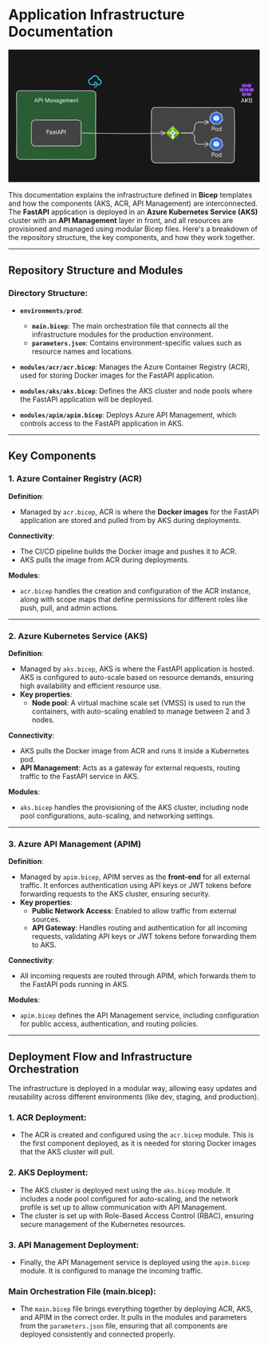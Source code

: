 # Application Infrastructure Documentation

![Infraestructure](./images/infraestructure.png)

This documentation explains the infrastructure defined in **Bicep** templates and how the components (AKS, ACR, API Management) are interconnected. The **FastAPI** application is deployed in an **Azure Kubernetes Service (AKS)** cluster with an **API Management** layer in front, and all resources are provisioned and managed using modular Bicep files. Here's a breakdown of the repository structure, the key components, and how they work together.

---

## Repository Structure and Modules

### Directory Structure:
- **`environments/prod`**: 
  - **`main.bicep`**: The main orchestration file that connects all the infrastructure modules for the production environment.
  - **`parameters.json`**: Contains environment-specific values such as resource names and locations.
  
- **`modules/acr/acr.bicep`**: Manages the Azure Container Registry (ACR), used for storing Docker images for the FastAPI application.
  
- **`modules/aks/aks.bicep`**: Defines the AKS cluster and node pools where the FastAPI application will be deployed.
  
- **`modules/apim/apim.bicep`**: Deploys Azure API Management, which controls access to the FastAPI application in AKS.

---

## Key Components

### 1. Azure Container Registry (ACR)

**Definition**:  
- Managed by `acr.bicep`, ACR is where the **Docker images** for the FastAPI application are stored and pulled from by AKS during deployments.

**Connectivity**:
- The CI/CD pipeline builds the Docker image and pushes it to ACR.
- AKS pulls the image from ACR during deployments.

**Modules**:
- `acr.bicep` handles the creation and configuration of the ACR instance, along with scope maps that define permissions for different roles like push, pull, and admin actions.

---

### 2. Azure Kubernetes Service (AKS)

**Definition**:  
- Managed by `aks.bicep`, AKS is where the FastAPI application is hosted. AKS is configured to auto-scale based on resource demands, ensuring high availability and efficient resource use.
- **Key properties**:
  - **Node pool**: A virtual machine scale set (VMSS) is used to run the containers, with auto-scaling enabled to manage between 2 and 3 nodes.

**Connectivity**:
- AKS pulls the Docker image from ACR and runs it inside a Kubernetes pod.
- **API Management**: Acts as a gateway for external requests, routing traffic to the FastAPI service in AKS.

**Modules**:
- `aks.bicep` handles the provisioning of the AKS cluster, including node pool configurations, auto-scaling, and networking settings.

---

### 3. Azure API Management (APIM)

**Definition**:  
- Managed by `apim.bicep`, APIM serves as the **front-end** for all external traffic. It enforces authentication using API keys or JWT tokens before forwarding requests to the AKS cluster, ensuring security.
- **Key properties**:
  - **Public Network Access**: Enabled to allow traffic from external sources.
  - **API Gateway**: Handles routing and authentication for all incoming requests, validating API keys or JWT tokens before forwarding them to AKS.

**Connectivity**:
- All incoming requests are routed through APIM, which forwards them to the FastAPI pods running in AKS.

**Modules**:
- `apim.bicep` defines the API Management service, including configuration for public access, authentication, and routing policies.

---

## Deployment Flow and Infrastructure Orchestration

The infrastructure is deployed in a modular way, allowing easy updates and reusability across different environments (like dev, staging, and production).

### 1. ACR Deployment:
   - The ACR is created and configured using the `acr.bicep` module. This is the first component deployed, as it is needed for storing Docker images that the AKS cluster will pull.

### 2. AKS Deployment:
   - The AKS cluster is deployed next using the `aks.bicep` module. It includes a node pool configured for auto-scaling, and the network profile is set up to allow communication with API Management.
   - The cluster is set up with Role-Based Access Control (RBAC), ensuring secure management of the Kubernetes resources.

### 3. API Management Deployment:
   - Finally, the API Management service is deployed using the `apim.bicep` module. It is configured to manage the incoming traffic.

### Main Orchestration File (main.bicep):
- The `main.bicep` file brings everything together by deploying ACR, AKS, and APIM in the correct order. It pulls in the modules and parameters from the `parameters.json` file, ensuring that all components are deployed consistently and connected properly.
